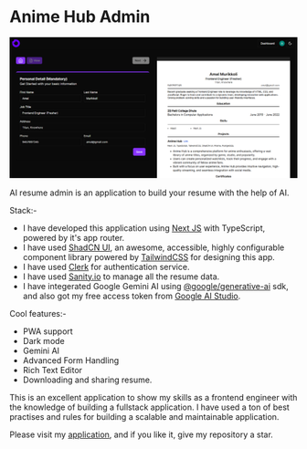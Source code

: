 # Anime Hub Admin

![ai_resume_builder](./ai-resume-builder.png)

AI resume admin is an application to build your resume with the help of AI.

Stack:- 
* I have developed this application using [Next JS](https://nextjs.org) with TypeScript, powered by it's app router.
* I have used [ShadCN UI](https://ui.shadcn.com), an awesome, accessible, highly configurable component library powered by [TailwindCSS](https://tailwindcss.com) for designing this app.
* I have used [Clerk](https://clerk.com) for authentication service.
* I have used [Sanity.io](https://www.sanity.io) to manage all the resume data.
* I have integerated Google Gemini AI  using [@google/generative-ai](https://www.npmjs.com/package/@google/generative-ai) sdk, and also got my free access token from [Google AI Studio](https://aistudio.google.com).

Cool features:-
* PWA support
* Dark mode
* Gemini AI
* Advanced Form Handling
* Rich Text Editor
* Downloading and sharing resume.

This is an excellent application to show my skills as a frontend engineer with the knowledge of building a fullstack application. I have used a ton of best practises and rules for building a scalable and maintainable application.

Please visit my [application](https://ai-resume-builder-client.vercel.app), and if you like it, give my repository a star.